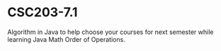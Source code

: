 # CSC203-7.1
Algorithm in Java to help choose your courses for next semester while learning Java Math Order of Operations.
